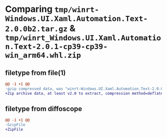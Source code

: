 # Comparing `tmp/winrt-Windows.UI.Xaml.Automation.Text-2.0.0b2.tar.gz` & `tmp/winrt_Windows.UI.Xaml.Automation.Text-2.0.1-cp39-cp39-win_arm64.whl.zip`

## filetype from file(1)

```diff
@@ -1 +1 @@
-gzip compressed data, was "winrt-Windows.UI.Xaml.Automation.Text-2.0.0b2.tar", last modified: Sat Dec  2 18:27:25 2023, max compression
+Zip archive data, at least v2.0 to extract, compression method=deflate
```

## filetype from diffoscope

```diff
@@ -1 +1 @@
-GzipFile
+ZipFile
```

